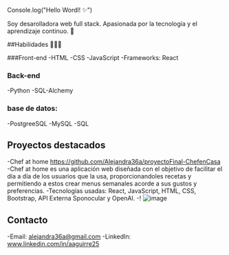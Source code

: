 
Console.log("Hello Wordl! ✨")

Soy  desarolladora web full stack. Apasionada por la tecnología y el aprendizaje continuo. 🔭

##Habilidades 👨🏽‍💻

###Front-end
-HTML
-CSS
-JavaScript
-Frameworks: React

### Back-end
-Python
-SQL-Alchemy

### base de datos: 
-PostgreeSQL
-MySQL
-SQL


## Proyectos destacados
-Chef at home https://github.com/Alejandra36a/proyectoFinal-ChefenCasa
  -Chef at home es una aplicación web diseñada con el objetivo de facilitar el día a día de los usuarios que la usa, proporcionandoles recetas y permitiendo a estos crear menus semanales acorde a sus gustos y preferencias. 
  -Tecnologías usadas: React, JavaScript, HTML, CSS, Bootstrap, API Externa Sponocular y OpenAI. 
  -! ![image](https://github.com/user-attachments/assets/e7e2611c-77eb-4d75-9b07-13d9fa3f2faf)

## Contacto
-Email: alejandra36a@gmail.com
-LinkedIn: www.linkedin.com/in/aaguirre25






<!--
**Alejandra36a/Alejandra36a** is a ✨ _special_ ✨ repository because its `README.md` (this file) appears on your GitHub profile.

Here are some ideas to get you started:

- 🔭 I’m currently working on ...
- 🌱 I’m currently learning ...
- 👯 I’m looking to collaborate on ...
- 🤔 I’m looking for help with ...
- 💬 Ask me about ...
- 📫 How to reach me: ...
- 😄 Pronouns: ...
- ⚡ Fun fact: ...
-->
